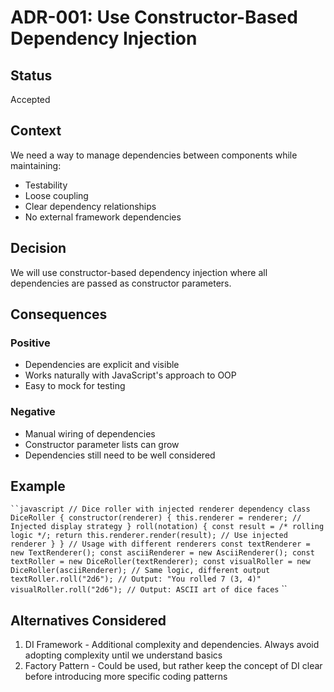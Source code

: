 # ADR-001: Use Constructor-Based Dependency Injection

## Status

Accepted

## Context

We need a way to manage dependencies between components while maintaining:
- Testability
- Loose coupling
- Clear dependency relationships
- No external framework dependencies

## Decision

We will use constructor-based dependency injection where all dependencies are passed
as constructor parameters.

## Consequences

### Positive

- Dependencies are explicit and visible
- Works naturally with JavaScript's approach to OOP
- Easy to mock for testing

### Negative

- Manual wiring of dependencies
- Constructor parameter lists can grow
- Dependencies still need to be well considered

## Example

` ``javascript
// Dice roller with injected renderer dependency
class DiceRoller {
constructor(renderer) {
this.renderer = renderer; // Injected display strategy
}
roll(notation) {
const result = /* rolling logic */;
return this.renderer.render(result); // Use injected renderer
}
}
// Usage with different renderers
const textRenderer = new TextRenderer();
const asciiRenderer = new AsciiRenderer();
const textRoller = new DiceRoller(textRenderer);
const visualRoller = new DiceRoller(asciiRenderer);
// Same logic, different output
textRoller.roll("2d6"); // Output: "You rolled 7 (3, 4)"
visualRoller.roll("2d6"); // Output: ASCII art of dice faces
` ``

## Alternatives Considered

1. DI Framework - Additional complexity and dependencies. Always avoid adopting
complexity until we understand basics
2. Factory Pattern - Could be used, but rather keep the concept of DI clear before
introducing more specific coding patterns
